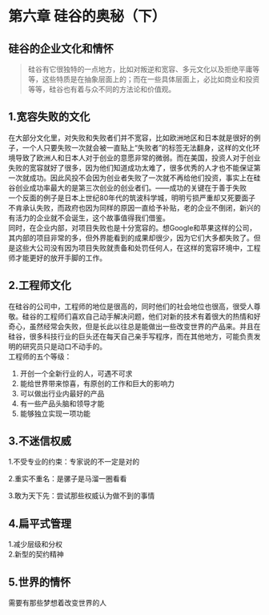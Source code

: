 # 第六章 硅谷的奥秘（下）

## 硅谷的企业文化和情怀

> 硅谷有它很独特的一点地方，比如对叛逆和宽容、多元文化以及拒绝平庸等等，这些特质是在抽象层面上的；而在一些具体层面上，必比如商业和投资等等，硅谷也有着与众不同的方法论和价值观。

## 1.宽容失败的文化

在大部分文化里，对失败和失败者们并不宽容，比如欧洲地区和日本就是很好的例子，一个人只要失败一次就会被一直贴上“失败者”的标签无法翻身，这样的文化环境导致了欧洲人和日本人对于创业的意愿非常的微弱。而在美国，投资人对于创业失败的宽容就好了很多，因为他们知道成功太难了，很多优秀的人才也不能保证第一次就成功。因此风投不会因为创业者失败了一次就不再给他们投资，事实上在硅谷创业成功率最大的是第三次创业的创业者们。——成功的关键在于善于失败  
  一个反面的例子是日本上世纪80年代的筑波科学城，明明亏损严重却又死要面子不肯承认失败，而政府也因为同样的原因一直给予补贴，老的企业不倒闭，新兴的有活力的企业就不会诞生，这个故事值得我们借鉴。  
  同时，在企业内部，对项目失败也是十分宽容的。想Google和苹果这样的公司，其内部的项目非常的多，但外界能看到的成果却很少，因为它们大多都失败了。但是这些大公司没有因为项目失败就责备和处罚任何人，在这样的宽容环境中，工程师才能更好的放开手脚的工作。

## 2.工程师文化

在硅谷的公司中，工程师的地位是很高的，同时他们的社会地位也很高，很受人尊敬。硅谷的工程师们喜欢自己动手解决问题，他们对新的技术有着很大的热情和好奇心，虽然经常会失败，但是长此以往总是能做出一些改变世界的产品来。并且在硅谷，很多科技行业的巨头还在每天自己亲手写程序，而在其他地方，可能负责发明的研究员只是动口不动手的。  
  工程师的五个等级：  
  1. 开创一个全新行业的人，可遇不可求  
  2. 能给世界带来惊喜，有原创的工作和巨大的影响力  
  3. 可以做出行业内最好的产品  
  4. 有一些产品头脑和领导才能  
  5. 能够独立实现一项功能

## 3.不迷信权威

1.不受专业的约束：专家说的不一定是对的

2.重实不重名：是骡子是马溜一圈看看

3.敢为天下先：尝试那些权威认为做不到的事情

## 4.扁平式管理

1.减少层级和分权  
2.新型的契约精神

## 5.世界的情怀

需要有那些梦想着改变世界的人

